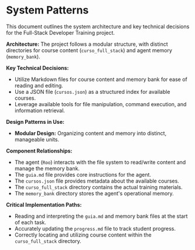 # System Patterns

This document outlines the system architecture and key technical decisions for the Full-Stack Developer Training project.

**Architecture:** The project follows a modular structure, with distinct directories for course content (`curso_full_stack`) and agent memory (`memory_bank`).

**Key Technical Decisions:**
- Utilize Markdown files for course content and memory bank for ease of reading and editing.
- Use a JSON file (`cursos.json`) as a structured index for available courses.
- Leverage available tools for file manipulation, command execution, and information retrieval.

**Design Patterns in Use:**
- **Modular Design:** Organizing content and memory into distinct, manageable units.

**Component Relationships:**
- The agent (`Roo`) interacts with the file system to read/write content and manage the memory bank.
- The `guia.md` file provides core instructions for the agent.
- The `cursos.json` file provides metadata about the available courses.
- The `curso_full_stack` directory contains the actual training materials.
- The `memory_bank` directory stores the agent's operational memory.

**Critical Implementation Paths:**
- Reading and interpreting the `guia.md` and memory bank files at the start of each task.
- Accurately updating the `progress.md` file to track student progress.
- Correctly locating and utilizing course content within the `curso_full_stack` directory.
